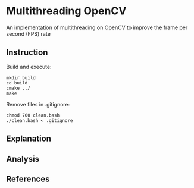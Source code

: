 # Multithreading OpenCV 
An implementation of multithreading on OpenCV to improve the frame per second (FPS) rate 

## Instruction
Build and execute:
```shell
mkdir build
cd build
cmake ../
make
```

Remove files in .gitignore:
```shell
chmod 700 clean.bash
./clean.bash < .gitignore
```

## Explanation

## Analysis

## References
